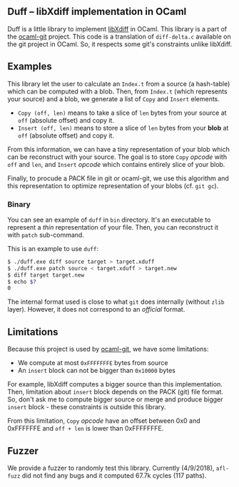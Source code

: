 Duff – libXdiff implementation in OCaml
---------------------------------------

Duff is a little library to implement
[libXdiff](http://www.xmailserver.org/xdiff-lib.html) in OCaml. This library is
a part of the [ocaml-git](https://github.com/mirage/ocaml-git) project. This
code is a translation of `diff-delta.c` available on the git project in OCaml.
So, it respects some git's constraints unlike libXdiff.

## Examples

This library let the user to calculate an `Index.t` from a source (a hash-table)
which can be computed with a blob. Then, from `Index.t` (which represents your
source) and a blob, we generate a list of `Copy` and `Insert` elements.

- `Copy (off, len)` means to take a slice of `len` bytes from your source at
  `off` (absolute offset) and copy it.
- `Insert (off, len)` means to store a slice of `len` bytes from your __blob__
  at `off` (absolute offset) and copy it.
  
From this information, we can have a tiny representation of your blob which can
be reconstruct with your source. The goal is to store `Copy` *opcode* with `off`
and `len`, and `Insert` *opcode* which contains entirely slice of your blob.

Finally, to procude a PACK file in git or ocaml-git, we use this algorithm and
this representation to optimize representation of your blobs (cf. `git gc`).

### Binary

You can see an example of `duff` in `bin` directory. It's an executable to
represent a _thin_ representation of your file. Then, you can reconstruct it
with `patch` sub-command.

This is an example to use `duff`:

```sh
$ ./duff.exe diff source target > target.xduff
$ ./duff.exe patch source < target.xduff > target.new
$ diff target target.new
$ echo $?
0
```

The internal format used is close to what `git` does internally (without `zlib`
layer). However, it does not correspond to an _official_ format.

## Limitations

Because this project is used by
[ocaml-git](https://github.com/mirage/ocaml-git), we have some limitations:

- We compute at most `0xFFFFFFFE` bytes from source
- An `insert` block can not be bigger than `0x10000` bytes

For example, libXdiff computes a bigger source than this implementation. Then,
limitation about `insert` block depends on the PACK (git) file format. So, don't
ask me to compute bigger source or merge and produce bigger `insert` block -
these constraints is outside this library.

From this limitation, `Copy` *opcode* have an offset between 0x0 and 0xFFFFFFE
and `off + len` is lower than 0xFFFFFFFE.

## Fuzzer

We provide a fuzzer to randomly test this library. Currently (4/9/2018),
`afl-fuzz` did not find any bugs and it computed 67.7k cycles (117 paths).
